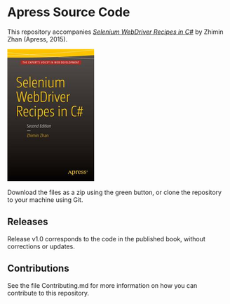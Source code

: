 # Apress Source Code

This repository accompanies [*Selenium WebDriver Recipes in C#*](http://www.apress.com/9781484217412) by Zhimin Zhan (Apress, 2015).

![Cover image](9781484217412.jpg)

Download the files as a zip using the green button, or clone the repository to your machine using Git.

## Releases

Release v1.0 corresponds to the code in the published book, without corrections or updates.

## Contributions

See the file Contributing.md for more information on how you can contribute to this repository.
